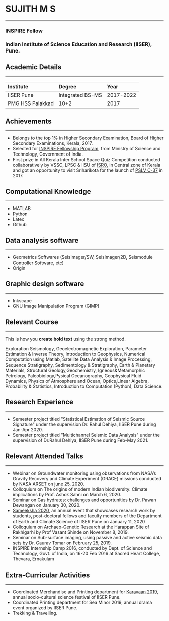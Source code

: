 # SUJITH M S
***
### INSPIRE Fellow
### Indian Institute of Science Education and Research (IISER), Pune.



## Academic Details
***

| Institute           | Degree            | Year       |
|:--------------------|:------------------|:-----------|
| IISER Pune          | Integrated BS-MS  | 2017-2022  |
| PMG HSS Palakkad    | 10+2              | 2017       |


## Achievements
***
* Belongs to the top 1% in Higher Secondary Examination, Board of Higher Secondary Examinations, Kerala, 2017.
* Selected for [INSPIRE Fellowship Program](http://online-inspire.gov.in/Account/INSPIREProgramme), from Ministry of Science and Technology, Government of       India.
* First prize in All Kerala Inter School Space Quiz Competition conducted collaboratively by VSSC, LPSC & IISU of [ISRO](https://www.isro.gov.in/), 
  in Central zone of Kerala and got an opportunity to visit Sriharikota for the launch of [PSLV C-37](https://en.wikipedia.org/wiki/PSLV-C37) in 2017.
 
## Computational Knowledge
***
* MATLAB
* Python
* Latex
* Github

## Data analysis software
***
* Geometrics Softwares (SeisImager/SW, SeisImager/2D, Seismodule Controller Software, etc)
* Origin

## Graphic design software
***
* Inkscape
* GNU Image Manipulation Program (GIMP)
 
## Relevant Course
***
<p>This is how you <strong>create bold text</strong> using the strong method.</p>
 Exploration Seismology, Geoelectromagnetic Exploration, Parameter Estimation & Inverse Theory, Introduction to Geophysics, Numerical Computation using Matlab, Satellite Data Analysis & Image Processing, Sequence Stratigraphy, Sedimentology & Stratigraphy, Earth & Planetary Materials, Structural Geology,Geochemistry, Igneous&Metamorphic Petrology, Paleobiology,Pysical Oceanography, Geophysical Fluid Dynamics, Physics of Atmosphere and Ocean, Optics,Linear Algebra, Probability & Statistics, Introduction to Computation (Python), Data Science.

##  Research Experience
***
* Semester project titled "Statistical Estimation of Seismic Source Signature" under the supervision Dr. Rahul Dehiya, IISER Pune during Jan-Apr 2020.
* Semester project titled "Multichannel Seismic Data Analysis" under the supervision of Dr.Rahul Dehiya, IISER Pune during Feb-May 2021.

## Relevant Attended Talks
***
* Webinar on Groundwater monitoring using observations from NASA’s Gravity Recovery and Climate Experiment (GRACE) missions conducted by
  NASA ARSET on june 25, 2020.
* Colloquium on The origins of modern Indian biodiversity: Climate implications by Prof. Ashok Sahni on March 6, 2020.
* Seminar on Gas hydrates: challenges and opportunities by Dr. Pawan Dewangan on January 30, 2020.
* [Sameeksha 2020](https://www.iiserpune.ac.in/colloquia-seminars/1299), an annual event that showcases research work by students, post-doctoral fellows and faculty members of the Department of Earth and Climate Science of IISER Pune on January 11, 2020
* Colloquium on Archaeo-Genetic Research at the Harappan Site of Rakhigarhi by Prof Vasant Shinde on November 8, 2019.
* Seminar on Sub-surface imaging, using passive and active seismic data sets by Dr. Gaurav Tomar on February 25, 2019.
* INSPIRE Internship Camp 2016, conducted by Dept. of Science and Technology, Govt. of India, on 16-20 Feb 2016 at Sacred Heart College, Thevara, Ernakulam

## Extra-Curricular Activities
***
* Coordinated Merchandise and Printing department for [Karavaan 2019](https://en.wikipedia.org/wiki/Karavaan), annual socio-cultural science festival of IISER Pune.
* Coordinated Printing department for Sea Minor 2019, annual drama event organized by IISER Pune.
* Trekking & Travelling.
